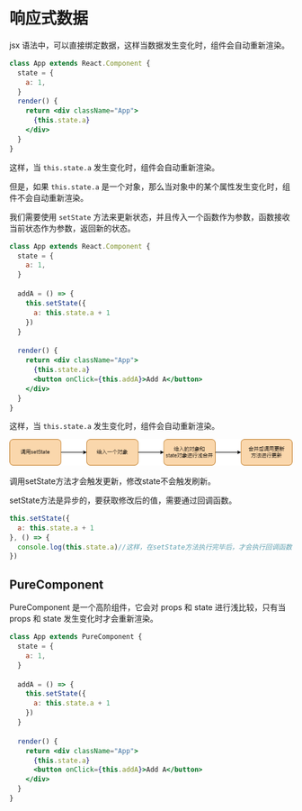 # 响应式数据

jsx 语法中，可以直接绑定数据，这样当数据发生变化时，组件会自动重新渲染。

```jsx
class App extends React.Component {
  state = {
    a: 1,
  }
  render() {
    return <div className="App">
      {this.state.a}
    </div>
  }
}
```

这样，当 `this.state.a` 发生变化时，组件会自动重新渲染。

但是，如果 `this.state.a` 是一个对象，那么当对象中的某个属性发生变化时，组件不会自动重新渲染。

我们需要使用 `setState` 方法来更新状态，并且传入一个函数作为参数，函数接收当前状态作为参数，返回新的状态。

```jsx
class App extends React.Component {
  state = {
    a: 1,
  }

  addA = () => {
    this.setState({
      a: this.state.a + 1
    })
  }

  render() {
    return <div className="App">
      {this.state.a}
      <button onClick={this.addA}>Add A</button>
    </div>
  }
}
```

这样，当 `this.state.a` 发生变化时，组件会自动重新渲染。

![setState流程图解](./images/setStade工作流程图解.png)

调用setState方法才会触发更新，修改state不会触发刷新。

setState方法是异步的，要获取修改后的值，需要通过回调函数。

```jsx
this.setState({
  a: this.state.a + 1
}, () => {
  console.log(this.state.a)//这样，在setState方法执行完毕后，才会执行回调函数，并获取修改后的值。
})
```

## PureComponent

PureComponent 是一个高阶组件，它会对 props 和 state 进行浅比较，只有当 props 和 state 发生变化时才会重新渲染。

```jsx
class App extends PureComponent {
  state = {
    a: 1,
  }

  addA = () => {
    this.setState({
      a: this.state.a + 1
    })
  }

  render() {
    return <div className="App">
      {this.state.a}
      <button onClick={this.addA}>Add A</button>
    </div>
  }
}
```

